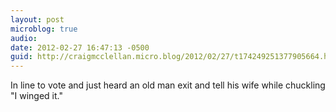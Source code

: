 ```yaml
---
layout: post
microblog: true
audio: 
date: 2012-02-27 16:47:13 -0500
guid: http://craigmcclellan.micro.blog/2012/02/27/t174249251377905664.html
---
```

In line to vote and just heard an old man exit and tell his wife while chuckling "I winged it."
